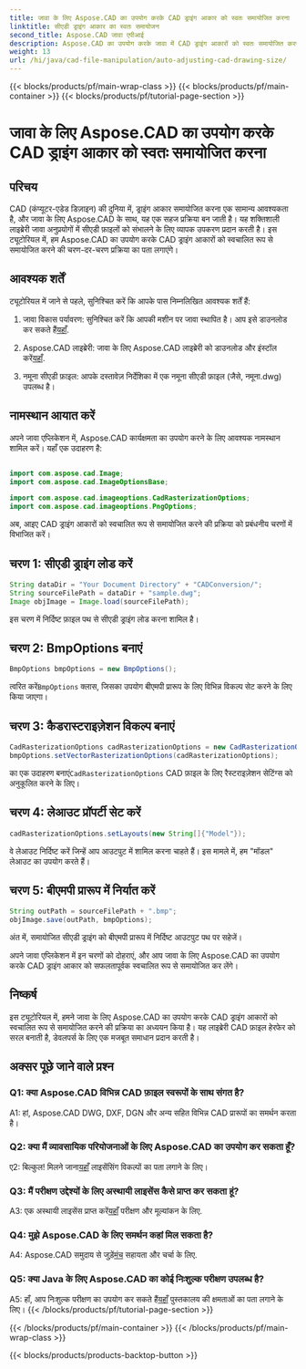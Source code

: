 ```yaml
---
title: जावा के लिए Aspose.CAD का उपयोग करके CAD ड्राइंग आकार को स्वतः समायोजित करना
linktitle: सीएडी ड्राइंग आकार का स्वतः समायोजन
second_title: Aspose.CAD जावा एपीआई
description: Aspose.CAD का उपयोग करके जावा में CAD ड्राइंग आकारों को स्वतः समायोजित करने की निर्बाध प्रक्रिया का अन्वेषण करें। कुशल सीएडी फ़ाइल हेरफेर के लिए हमारी चरण-दर-चरण मार्गदर्शिका का पालन करें।
weight: 13
url: /hi/java/cad-file-manipulation/auto-adjusting-cad-drawing-size/
---
```


{{< blocks/products/pf/main-wrap-class >}}
{{< blocks/products/pf/main-container >}}
{{< blocks/products/pf/tutorial-page-section >}}

# जावा के लिए Aspose.CAD का उपयोग करके CAD ड्राइंग आकार को स्वतः समायोजित करना

## परिचय

CAD (कंप्यूटर-एडेड डिज़ाइन) की दुनिया में, ड्राइंग आकार समायोजित करना एक सामान्य आवश्यकता है, और जावा के लिए Aspose.CAD के साथ, यह एक सहज प्रक्रिया बन जाती है। यह शक्तिशाली लाइब्रेरी जावा अनुप्रयोगों में सीएडी फ़ाइलों को संभालने के लिए व्यापक उपकरण प्रदान करती है। इस ट्यूटोरियल में, हम Aspose.CAD का उपयोग करके CAD ड्राइंग आकारों को स्वचालित रूप से समायोजित करने की चरण-दर-चरण प्रक्रिया का पता लगाएंगे।

## आवश्यक शर्तें

ट्यूटोरियल में जाने से पहले, सुनिश्चित करें कि आपके पास निम्नलिखित आवश्यक शर्तें हैं:

1.  जावा विकास पर्यावरण: सुनिश्चित करें कि आपकी मशीन पर जावा स्थापित है। आप इसे डाउनलोड कर सकते हैं[यहाँ](https://www.java.com/en/download/).

2.  Aspose.CAD लाइब्रेरी: जावा के लिए Aspose.CAD लाइब्रेरी को डाउनलोड और इंस्टॉल करें[यहाँ](https://releases.aspose.com/cad/java/).

3. नमूना सीएडी फ़ाइल: आपके दस्तावेज़ निर्देशिका में एक नमूना सीएडी फ़ाइल (जैसे, नमूना.dwg) उपलब्ध है।

## नामस्थान आयात करें

अपने जावा एप्लिकेशन में, Aspose.CAD कार्यक्षमता का उपयोग करने के लिए आवश्यक नामस्थान शामिल करें। यहाँ एक उदाहरण है:

```java

import com.aspose.cad.Image;
import com.aspose.cad.ImageOptionsBase;

import com.aspose.cad.imageoptions.CadRasterizationOptions;
import com.aspose.cad.imageoptions.PngOptions;
```

अब, आइए CAD ड्राइंग आकारों को स्वचालित रूप से समायोजित करने की प्रक्रिया को प्रबंधनीय चरणों में विभाजित करें।

## चरण 1: सीएडी ड्राइंग लोड करें

```java
String dataDir = "Your Document Directory" + "CADConversion/";
String sourceFilePath = dataDir + "sample.dwg";
Image objImage = Image.load(sourceFilePath);
```

इस चरण में निर्दिष्ट फ़ाइल पथ से सीएडी ड्राइंग लोड करना शामिल है।

## चरण 2: BmpOptions बनाएं

```java
BmpOptions bmpOptions = new BmpOptions();
```

 त्वरित करें`BmpOptions` क्लास, जिसका उपयोग बीएमपी प्रारूप के लिए विभिन्न विकल्प सेट करने के लिए किया जाएगा।

## चरण 3: कैडरास्टराइज़ेशन विकल्प बनाएं

```java
CadRasterizationOptions cadRasterizationOptions = new CadRasterizationOptions();
bmpOptions.setVectorRasterizationOptions(cadRasterizationOptions);
```

 का एक उदाहरण बनाएं`CadRasterizationOptions` CAD फ़ाइल के लिए रैस्टराइज़ेशन सेटिंग्स को अनुकूलित करने के लिए।

## चरण 4: लेआउट प्रॉपर्टी सेट करें

```java
cadRasterizationOptions.setLayouts(new String[]{"Model"});
```

वे लेआउट निर्दिष्ट करें जिन्हें आप आउटपुट में शामिल करना चाहते हैं। इस मामले में, हम "मॉडल" लेआउट का उपयोग करते हैं।

## चरण 5: बीएमपी प्रारूप में निर्यात करें

```java
String outPath = sourceFilePath + ".bmp";
objImage.save(outPath, bmpOptions);
```

अंत में, समायोजित सीएडी ड्राइंग को बीएमपी प्रारूप में निर्दिष्ट आउटपुट पथ पर सहेजें।

अपने जावा एप्लिकेशन में इन चरणों को दोहराएं, और आप जावा के लिए Aspose.CAD का उपयोग करके CAD ड्राइंग आकार को सफलतापूर्वक स्वचालित रूप से समायोजित कर लेंगे।

## निष्कर्ष

इस ट्यूटोरियल में, हमने जावा के लिए Aspose.CAD का उपयोग करके CAD ड्राइंग आकारों को स्वचालित रूप से समायोजित करने की प्रक्रिया का अध्ययन किया है। यह लाइब्रेरी CAD फ़ाइल हेरफेर को सरल बनाती है, डेवलपर्स के लिए एक मजबूत समाधान प्रदान करती है।

## अक्सर पूछे जाने वाले प्रश्न

### Q1: क्या Aspose.CAD विभिन्न CAD फ़ाइल स्वरूपों के साथ संगत है?

A1: हां, Aspose.CAD DWG, DXF, DGN और अन्य सहित विभिन्न CAD प्रारूपों का समर्थन करता है।

### Q2: क्या मैं व्यावसायिक परियोजनाओं के लिए Aspose.CAD का उपयोग कर सकता हूँ?

 ए2: बिल्कुल! मिलने जाना[यहाँ](https://purchase.aspose.com/buy) लाइसेंसिंग विकल्पों का पता लगाने के लिए।

### Q3: मैं परीक्षण उद्देश्यों के लिए अस्थायी लाइसेंस कैसे प्राप्त कर सकता हूं?

 A3: एक अस्थायी लाइसेंस प्राप्त करें[यहाँ](https://purchase.aspose.com/temporary-license/) परीक्षण और मूल्यांकन के लिए.

### Q4: मुझे Aspose.CAD के लिए समर्थन कहां मिल सकता है?

 A4: Aspose.CAD समुदाय से जुड़ें[मंच](https://forum.aspose.com/c/cad/19) सहायता और चर्चा के लिए.

### Q5: क्या Java के लिए Aspose.CAD का कोई निःशुल्क परीक्षण उपलब्ध है?

 A5: हाँ, आप निःशुल्क परीक्षण का उपयोग कर सकते हैं[यहाँ](https://releases.aspose.com/) पुस्तकालय की क्षमताओं का पता लगाने के लिए।
{{< /blocks/products/pf/tutorial-page-section >}}

{{< /blocks/products/pf/main-container >}}
{{< /blocks/products/pf/main-wrap-class >}}

{{< blocks/products/products-backtop-button >}}
